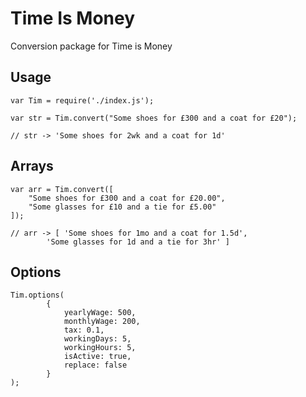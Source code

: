 # Time Is Money 
Conversion package for Time is Money

## Usage
```
var Tim = require('./index.js');

var str = Tim.convert("Some shoes for £300 and a coat for £20");

// str -> 'Some shoes for 2wk and a coat for 1d'
```
## Arrays
```
var arr = Tim.convert([
	"Some shoes for £300 and a coat for £20.00",
	"Some glasses for £10 and a tie for £5.00"
]);

// arr -> [ 'Some shoes for 1mo and a coat for 1.5d',
		'Some glasses for 1d and a tie for 3hr' ]

```
## Options
```
Tim.options(
		{
			yearlyWage: 500,
			monthlyWage: 200,
			tax: 0.1,
			workingDays: 5,
			workingHours: 5,
			isActive: true,
			replace: false
		}
);

```
